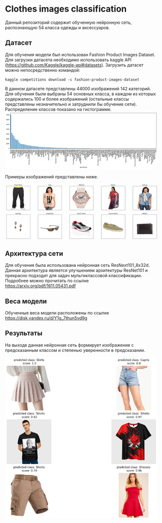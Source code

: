 # Clothes images classification
Данный репозиторий содержит обученную нейронную сеть, распознающую 54 класса одежды и аксессуаров. 

## Датасет
Для обучения модели был использован Fashion Product Images Dataset. Для загрузки датасета необходимо использовать kaggle API (https://github.com/Kaggle/kaggle-api#datasets). Загрузить датасет можно непосредственно командой:

```{r, engine='bash', count_lines}
kaggle competitions download -c fashion-product-images-dataset
```

В данном датасете представлены 44000 изображений 142 категорий. Для обучения были выбраны 54 основных класса, в каждом из которых содержались 100 и более изображений (остальные классы представлены незначительно и затруднили бы обучение сети).
Распределение классов показано на гистограмме. 
<img src="images/distribution.png"> 

Примеры изображений представлены ниже. 

<img src="images/sampledata.png"> 
<img src="images/sampledata2.png"> 


## Архитектура сети
Для обучения была использована нейронная сеть ResNext101_8x32d. Данная архитектура является улучшением архитектуры ResNet101 и прекрасно подходит для задач мультиклассовой классификации. Подробнее можно прочитать по ссылке https://arxiv.org/pdf/1611.05431.pdf

## Веса модели
Обученные веса модели расположены по ссылке https://disk.yandex.ru/d/Y1g_7thun5vd9g

## Результаты
На выходе данная нейронная сеть формирует изображение с предсказанным классом и степенью уверенности в предсказании.

<img src="images/output.png"> 

